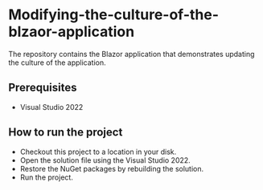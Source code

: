 # Modifying-the-culture-of-the-blzaor-application
The repository contains the Blazor application that demonstrates updating the culture of the application.

## Prerequisites

* Visual Studio 2022

## How to run the project

* Checkout this project to a location in your disk.
* Open the solution file using the Visual Studio 2022.
* Restore the NuGet packages by rebuilding the solution.
* Run the project.